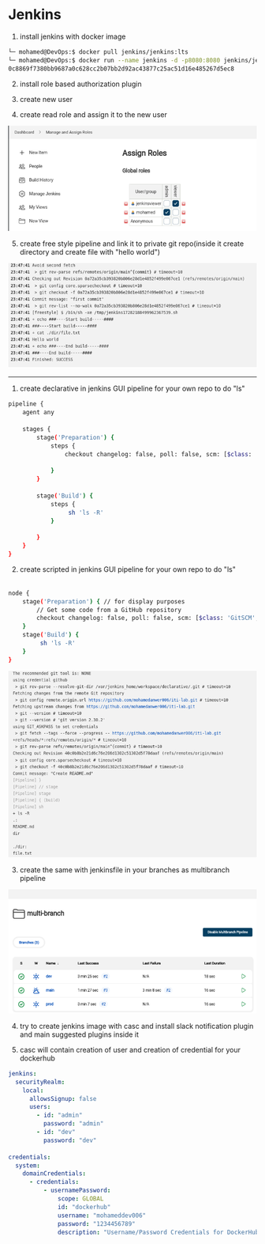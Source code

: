 # Jenkins

1. install jenkins with docker image

``` bash
└─ mohamed@DevOps:$ docker pull jenkins/jenkins:lts
└─ mohamed@DevOps:$ docker run --name jenkins -d -p8080:8080 jenkins/jenkins:lts
0c8869f7380bb9687a0c628cc2b07bb2d92ac43877c25ac51d16e485267d5ec8

```
2. install role based authorization plugin

3. create new user

4. create read role and assign it to the new user

![alt](1.png)



5. create free style pipeline and link it to private git repo(inside it create directory and create file with "hello world")
 
![alt](./2.png)

------


1. create declarative in jenkins GUI pipeline for your own repo to do "ls"

```bash
pipeline {
    agent any

    stages {
        stage('Preparation') {
            steps {
                checkout changelog: false, poll: false, scm: [$class: 'GitSCM', branches: [[name: '*/main']], extensions: [], userRemoteConfigs: [[credentialsId: 'github', url: 'https://github.com/mohamedanwer006/iti-lab.git']]]
               
            }
        }
        
        stage('Build') {
            steps {
                 sh 'ls -R'
            }
            
        }
    }
}
```


2. create scripted in jenkins GUI pipeline for your own repo to do "ls"

```bash

node {
    stage('Preparation') { // for display purposes
        // Get some code from a GitHub repository
        checkout changelog: false, poll: false, scm: [$class: 'GitSCM', branches: [[name: '*/main']], extensions: [], userRemoteConfigs: [[credentialsId: 'github', url: 'https://github.com/mohamedanwer006/iti-lab.git']]]
    }
    stage('Build') {
         sh 'ls -R'
    }
}

```

![alt](./3.png)

3. create the same with jenkinsfile in your branches as multibranch pipeline

![Dockerfile](./4.png)

4. try to create jenkins image with casc and install slack notification plugin and main suggested plugins inside it

5. casc will contain creation of user and creation of credential for your dockerhub

```yaml
jenkins:
  securityRealm:
    local:
      allowsSignup: false
      users:
        - id: "admin"
          password: "admin"
        - id: "dev"
          password: "dev"

credentials:
  system:
    domainCredentials:
      - credentials:
          - usernamePassword:
              scope: GLOBAL
              id: "dockerhub"
              username: "mohameddev006"
              password: "1234456789"
              description: "Username/Password Credentials for DockerHub"

```